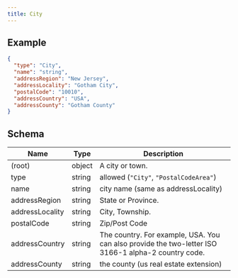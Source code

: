 ```yaml
---
title: City
---
```

## Example



```json
{
  "type": "City",
  "name": "string",
  "addressRegion": "New Jersey",
  "addressLocality": "Gotham City",
  "postalCode": "10010",
  "addressCountry": "USA",
  "addressCounty": "Gotham County"
}
```
## Schema

| Name | Type | Description |
|---|---|---|
| (root) | object | A city or town. |
| type | string | allowed (`"City"`, `"PostalCodeArea"`)  |
| name | string | city name (same as addressLocality) |
| addressRegion | string | State or Province. |
| addressLocality | string | City, Township. |
| postalCode | string | Zip/Post Code |
| addressCountry | string | The country. For example, USA. You can also provide the two-letter ISO 3166-1 alpha-2 country code. |
| addressCounty | string | the county (us real estate extension) |

